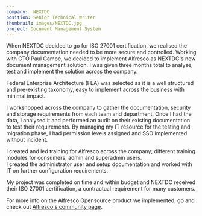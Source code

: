```yaml
---
company:  NEXTDC
position: Senior Technical Writer
thumbnail: images/NEXTDC.jpg
project: Document Management System
---
```


When NEXTDC decided to go for ISO 27001 certification, we realised the company documentation needed to be more secure and controlled. 
Working with CTO Paul Gampe, we decided to implement Alfresco as NEXTDC's new document management solution. I was given three months
total to analyse, test and implement the solution across the company.

Federal Enterprise Architecture (FEA) was selected as it is a well structured and pre-existing taxonomy, easy to implement across the business 
with minimal impact.

I workshopped across the company to gather the documentation, security and storage requirements from each team and department.
Once I had the data, I analysed it and performed an audit on their existing documentation to test their requirements. 
By managing my IT resource for the testing and migration phase, I had permission levels assigned and SSO implemented without incident.

I created and led training for Alfresco across the company; different training modules for consumers, admin and superadmin users.  
I created the administrator user and setup documentation and worked with IT on further configuration requirements.

My project was completed on time and within budget and NEXTDC received their ISO 27001 certification, a contractual requirement 
for many customers.

For more info on the Alfresco Opensource product we implemented, go and check out [Alfresco's community page](https://www.alfresco.com/community).
